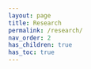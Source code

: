 ```yaml
---
layout: page
title: Research
permalink: /research/
nav_order: 2
has_children: true
has_toc: true
---
```


